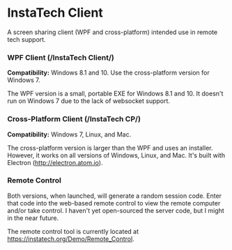 # InstaTech Client

A screen sharing client (WPF and cross-platform) intended use in remote tech support.

### WPF Client (/InstaTech Client/)
**Compatibility:** Windows 8.1 and 10.  Use the cross-platform version for Windows 7.

The WPF version is a small, portable EXE for Windows 8.1 and 10.  It doesn't run on Windows 7 due to the lack of websocket support.

### Cross-Platform Client (/InstaTech CP/)
**Compatibility:** Windows 7, Linux, and Mac.

The cross-platform version is larger than the WPF and uses an installer.  However, it works on all versions of Windows, Linux, and Mac.  It's built with Electron (http://electron.atom.io).

### Remote Control
Both versions, when launched, will generate a random session code.  Enter that code into the web-based remote control to view the remote computer and/or take control.  I haven't yet open-sourced the server code, but I might in the near future.

The remote control tool is currently located at https://instatech.org/Demo/Remote_Control.
